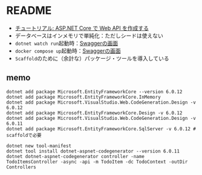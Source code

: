 # README

- [チュートリアル: ASP.NET Core で Web API を作成する](https://learn.microsoft.com/ja-jp/aspnet/core/tutorials/first-web-api?view=aspnetcore-7.0&tabs=visual-studio)
- データベースはインメモリで単純化：ただしシードは使えない
- `dotnet watch run`起動時：[Swaggerの画面](https://localhost:5500/swagger)
- `docker compose up`起動時：[Swaggerの画面](http://localhost/swagger)
- `Scaffold`のために（余計な）パッケージ・ツールを導入している

## memo

```shell
dotnet add package Microsoft.EntityFrameworkCore --version 6.0.12
dotnet add package Microsoft.EntityFrameworkCore.InMemory
dotnet add package Microsoft.VisualStudio.Web.CodeGeneration.Design -v 6.0.12
dotnet add package Microsoft.EntityFrameworkCore.Design -v 6.0.12
dotnet add package Microsoft.VisualStudio.Web.CodeGeneration.Design -v 6.0.11
dotnet add package Microsoft.EntityFrameworkCore.SqlServer -v 6.0.12 # scaffoldで必要
```

```shell
dotnet new tool-manifest
dotnet tool install dotnet-aspnet-codegenerator --version 6.0.11
dotnet dotnet-aspnet-codegenerator controller -name TodoItemsController -async -api -m TodoItem -dc TodoContext -outDir Controllers
```